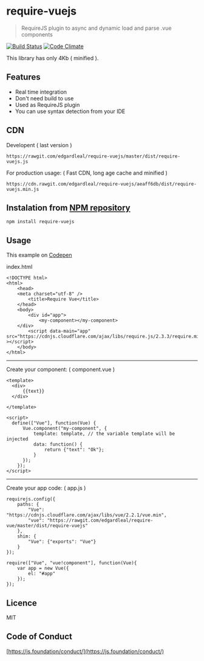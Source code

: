 # require-vuejs
> RequireJS plugin to async and dynamic load and parse .vue components 

[![Build Status](https://travis-ci.org/edgardleal/require-vuejs.svg?branch=master)](https://travis-ci.org/edgardleal/require-vuejs)
[![Code Climate](https://codeclimate.com/github/edgardleal/require-vuejs/badges/gpa.svg)](https://codeclimate.com/github/edgardleal/require-vuejs)

This library has only 4Kb ( minified ).

## Features

* Real time integration 
* Don't need build to use
* Used as RequireJS plugin 
* You can use syntax detection from your IDE

## CDN 
Developent ( last version )


    https://rawgit.com/edgardleal/require-vuejs/master/dist/require-vuejs.js


For production usage: ( Fast CDN, long age cache and minified )

    https://cdn.rawgit.com/edgardleal/require-vuejs/aeaff6db/dist/require-vuejs.min.js

## Instalation from [NPM repository](https://www.npmjs.com/package/require-vuejs)

`npm install require-vuejs`


## Usage 

This example on [Codepen](http://codepen.io/edgardleal/pen/XMaeNP/)

index.html


    <!DOCTYPE html>
    <html>
        <head>
        <meta charset="utf-8" />
            <title>Require Vue</title>
        </head>
        <body>
            <div id="app">
                <my-component></my-component>
        </div>
            <script data-main="app" src="https://cdnjs.cloudflare.com/ajax/libs/require.js/2.3.3/require.min.js" ></script>
        </body>
    </html>

---

Create your component:  ( component.vue )

    <template>
      <div>
          {{text}}
      </div>
    
    </template>
    
    <script>
      define(["Vue"], function(Vue) {
          Vue.component("my-component", {
              template: template, // the variable template will be injected 
              data: function() {
                  return {"text": "Ok"};
              }
          });
        });
    </script>

---

Create your app code: ( app.js )

    requirejs.config({
        paths: {
            "Vue": "https://cdnjs.cloudflare.com/ajax/libs/vue/2.2.1/vue.min",
            "vue": "https://rawgit.com/edgardleal/require-vue/master/dist/require-vuejs"
        },
        shim: {
            "Vue": {"exports": "Vue"}
        }
    });
    
    require(["Vue", "vue!component"], function(Vue){
        var app = new Vue({
            el: "#app"
        });
    });



## Licence  
MIT

## Code of Conduct  

[https://js.foundation/conduct/](https://js.foundation/conduct/)

